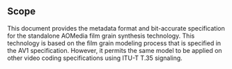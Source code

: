 
## Scope

This document provides the metadata format and bit-accurate specification for 
the standalone AOMedia film grain synthesis technology. This technology is based 
on the film grain modeling process that is specified in the AV1 specification. However, 
it permits the same model to be applied on other video coding specifications using ITU-T T.35 signaling.  

